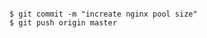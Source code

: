 <!-- usedin: [ _includes/_inlines/StackManagement/common/custom-git-repository/custom-git-repository_making-changes-to-customconfig-files.md] -->

```

$ git commit -m "increate nginx pool size"
$ git push origin master

```
